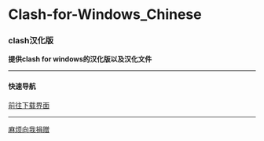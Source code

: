 # Clash-for-Windows_Chinese
### clash汉化版

**提供clash for windows的汉化版以及汉化文件**

***
#### 快速导航
[前往下载界面](https://github.com/ender-zhao/Clash-for-Windows_Chinese/releases)

***
[麻烦向我捐赠](https://github.com/ender-zhao/EZc)

